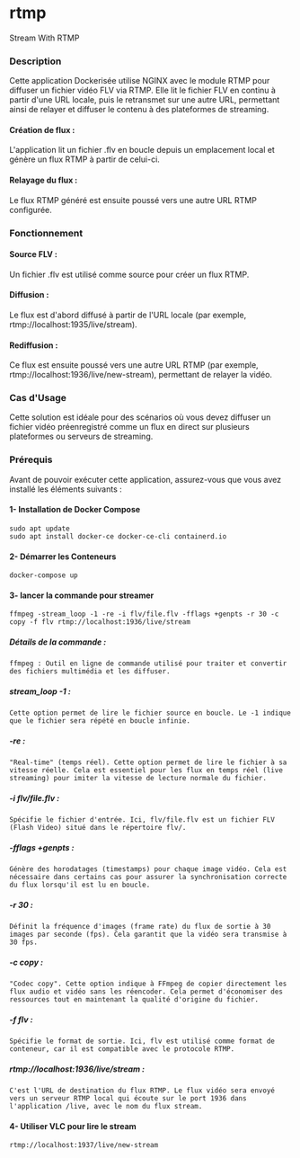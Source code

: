 # rtmp
Stream With RTMP

### Description
Cette application Dockerisée utilise NGINX avec le module RTMP pour diffuser un fichier vidéo FLV via RTMP. Elle lit le fichier FLV en continu à partir d'une URL locale, puis le retransmet sur une autre URL, permettant ainsi de relayer et diffuser le contenu à des plateformes de streaming.

####    Création de flux : 
L'application lit un fichier .flv en boucle depuis un emplacement local et génère un flux RTMP à partir de celui-ci.
####    Relayage du flux :
Le flux RTMP généré est ensuite poussé vers une autre URL RTMP configurée.
### Fonctionnement
####    Source FLV :
Un fichier .flv est utilisé comme source pour créer un flux RTMP.
####    Diffusion :
Le flux est d'abord diffusé à partir de l'URL locale (par exemple, rtmp://localhost:1935/live/stream).
####    Rediffusion :
Ce flux est ensuite poussé vers une autre URL RTMP (par exemple, rtmp://localhost:1936/live/new-stream), permettant de relayer la vidéo.
### Cas d'Usage
Cette solution est idéale pour des scénarios où vous devez diffuser un fichier vidéo préenregistré comme un flux en direct sur plusieurs plateformes ou serveurs de streaming.

### Prérequis
Avant de pouvoir exécuter cette application, assurez-vous que vous avez installé les éléments suivants :

#### 1- Installation de Docker Compose
    sudo apt update
    sudo apt install docker-ce docker-ce-cli containerd.io

#### 2- Démarrer les Conteneurs
    docker-compose up

#### 3- lancer la commande pour streamer
    ffmpeg -stream_loop -1 -re -i flv/file.flv -fflags +genpts -r 30 -c copy -f flv rtmp://localhost:1936/live/stream
#####   Détails de la commande :
    ffmpeg : Outil en ligne de commande utilisé pour traiter et convertir des fichiers multimédia et les diffuser.
##### stream_loop -1 : 
    Cette option permet de lire le fichier source en boucle. Le -1 indique que le fichier sera répété en boucle infinie.
##### -re : 
    "Real-time" (temps réel). Cette option permet de lire le fichier à sa vitesse réelle. Cela est essentiel pour les flux en temps réel (live streaming) pour imiter la vitesse de lecture normale du fichier.
##### -i flv/file.flv :
    Spécifie le fichier d'entrée. Ici, flv/file.flv est un fichier FLV (Flash Video) situé dans le répertoire flv/.
##### -fflags +genpts :
    Génère des horodatages (timestamps) pour chaque image vidéo. Cela est nécessaire dans certains cas pour assurer la synchronisation correcte du flux lorsqu'il est lu en boucle.
##### -r 30 :
    Définit la fréquence d'images (frame rate) du flux de sortie à 30 images par seconde (fps). Cela garantit que la vidéo sera transmise à 30 fps.
##### -c copy :
    "Codec copy". Cette option indique à FFmpeg de copier directement les flux audio et vidéo sans les réencoder. Cela permet d'économiser des ressources tout en maintenant la qualité d'origine du fichier.
##### -f flv :
    Spécifie le format de sortie. Ici, flv est utilisé comme format de conteneur, car il est compatible avec le protocole RTMP.
##### rtmp://localhost:1936/live/stream :
    C'est l'URL de destination du flux RTMP. Le flux vidéo sera envoyé vers un serveur RTMP local qui écoute sur le port 1936 dans l'application /live, avec le nom du flux stream.

#### 4- Utiliser VLC pour lire le stream
    rtmp://localhost:1937/live/new-stream